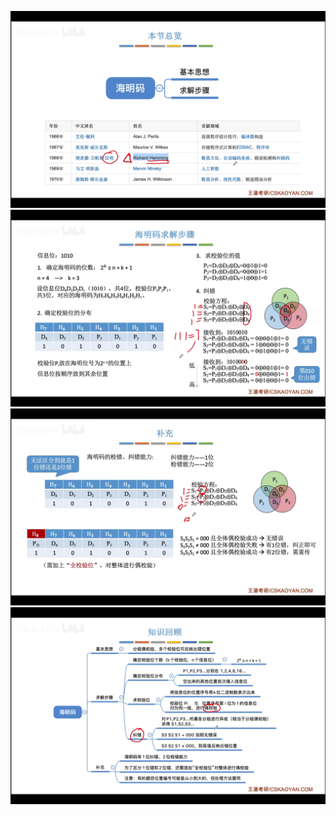 

![输入图片说明](/imgs/2025-07-23/7AKWlSjtGN7IItLg.png)![输入图片说明](/imgs/2025-07-23/2wxJsgekhKD1OwzF.png)![输入图片说明](/imgs/2025-07-23/vcaXSz8EigdhrZ4s.png)![输入图片说明](/imgs/2025-07-23/V3bH7DQ0NHaluY1k.png)
<!--stackedit_data:
eyJoaXN0b3J5IjpbLTU2NDIwNzM4Nl19
-->